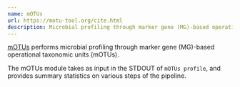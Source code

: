```yaml
---
name: mOTUs
url: https://motu-tool.org/cite.html
description: Microbial profiling through marker gene (MG)-based operational taxonomic units (mOTUs)
---
```


[mOTUs](https://github.com/brentp/mosdepth/) performs microbial profiling through marker gene (MG)-based operational taxonomic units (mOTUs).

The mOTUs module takes as input in the STDOUT of `mOTUs profile`, and provides summary statistics on various steps of the pipeline.
